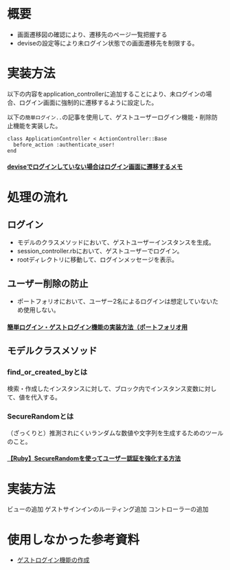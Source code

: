 # 概要
- 画面遷移図の確認により、遷移先のページ一覧把握する
- deviseの設定等により未ログイン状態での画面遷移先を制限する。

# 実装方法

以下の内容をapplication_controllerに追加することにより、未ログインの場合、ログイン画面に強制的に遷移するように設定した。

以下の``簡単ログイン..``の記事を使用して、ゲストユーザーログイン機能・削除防止機能を実装した。

```
class ApplicationController < ActionController::Base
  before_action :authenticate_user!
end

```

#### [deviseでログインしていない場合はログイン画面に遷移するメモ](https://qiita.com/nk824/items/d28022b0e51089921969)

# 処理の流れ
## ログイン
- モデルのクラスメソッドにおいて、ゲストユーザーインスタンスを生成。
- session_controller.rbにおいて、ゲストユーザーでログイン。
- rootディレクトリに移動して、ログインメッセージを表示。

## ユーザー削除の防止
- ポートフォリオにおいて、ユーザー2名によるログインは想定していないため使用しない。

#### [簡単ログイン・ゲストログイン機能の実装方法（ポートフォリオ用](https://qiita.com/take18k_tech/items/35f9b5883f5be4c6e104)


## モデルクラスメソッド
### find_or_created_byとは
検索・作成したインスタンスに対して、ブロック内でインスタンス変数に対して、値を代入する。

### SecureRandomとは
（ざっくりと）推測されにくいランダムな数値や文字列を生成するためのツールのこと。

#### [【Ruby】SecureRandomを使ってユーザー認証を強化する方法](https://zenn.dev/take_tech/articles/9d258b4cafab18)

# 実装方法
ビューの追加
ゲストサインインのルーティング追加
コントローラーの追加

# 使用しなかった参考資料
- [ゲストログイン機能の作成](https://zenn.dev/cyaroya/articles/ebf3b59cc22381)


